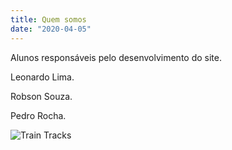 ```yaml
---
title: Quem somos
date: "2020-04-05"
---
```


Alunos responsáveis pelo desenvolvimento do site. 

Leonardo Lima.

Robson Souza.

Pedro Rocha.

![Train Tracks](./traintrack.jpg)

